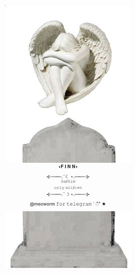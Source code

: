 <p align="center"
<br> <img width="400" src="https://github.com/meoworm/meoworm/blob/main/angel.jpg" 
            
<p align="center"
<br> <img width="400" src="https://github.com/meoworm/meoworm/blob/main/начало.jpg"
       
<br> ◖𝐅 𝐈 𝐍 𝐍◗
</p> 

<p align="center"
<br>⊰┄─┉─.¨☾ ⋆.─┉─┄⊱
<br><sup><i>𝚑𝚎/𝚑𝚒𝚖</i></sup>
<br> <sup>𝚘𝚗𝚕𝚢 𝚠𝟸𝚒/𝚌+𝚑</sup>
<br>⊰┄─┉─.¨☽ ⋆.─┉─┄⊱

<p align="center"
<br> @meoworm 𝚏𝚘𝚛 𝚝𝚎𝚕𝚎𝚐𝚛𝚊𝚖 ` ੈ˚ ★
<p align="center"
<br> <img width="400" src="https://github.com/meoworm/meoworm/blob/main/конец.jpg"

